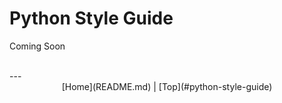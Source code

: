 # Python Style Guide
Coming Soon

<br>
---
<center>[Home](README.md) | [Top](#python-style-guide) </center>

